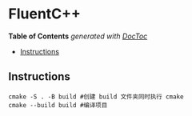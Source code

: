 # FluentC++

<!-- START doctoc generated TOC please keep comment here to allow auto update -->
<!-- DON'T EDIT THIS SECTION, INSTEAD RE-RUN doctoc TO UPDATE -->
**Table of Contents**  *generated with [DocToc](https://github.com/thlorenz/doctoc)*

- [Instructions](#instructions)

<!-- END doctoc generated TOC please keep comment here to allow auto update -->

## Instructions

```shell
cmake -S . -B build #创建 build 文件夹同时执行 cmake
cmake --build build #编译项目
```
